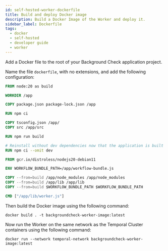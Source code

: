 ```yaml
---
id: self-hosted-worker-dockerfile
title: Build and deploy Docker image
description: Build a Docker Image of the Worker and deploy it.
sidebar_label: Dockerfile
tags:
  - docker
  - self-hosted
  - developer guide
  - worker
---
```


Add a Docker file to the root of your Background Check application project.

Name the file `dockerfile`, with no extensions, and add the following configuration:

```dockerfile
FROM node:20 as build

WORKDIR /app

COPY package.json package-lock.json /app

RUN npm ci

COPY tsconfig.json /app/
COPY src /app/src

RUN npm run build

# Reinstall without dev dependencies now that the application is built
RUN npm ci --omit dev

FROM gcr.io/distroless/nodejs20-debian11

ENV WORKFLOW_BUNDLE_PATH=/app/workflow-bundle.js

COPY --from=build /app/node_modules /app/node_modules
COPY --from=build /app/lib /app/lib
COPY --from=build $WORKFLOW_BUNDLE_PATH $WORKFLOW_BUNDLE_PATH

CMD ["/app/lib/worker.js"]
```


Then build the Docker image using the following command:

```shell
docker build . -t backgroundcheck-worker-image:latest
```

Now run the Worker on the same network as the Temporal Cluster containers using the following command:

```shell
docker run --network temporal-network backgroundcheck-worker-image:latest
```
